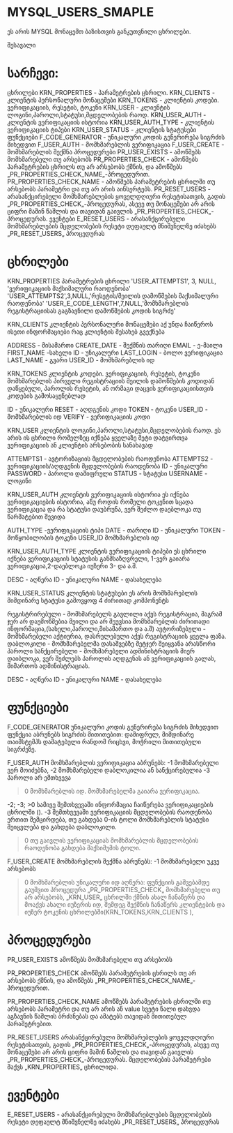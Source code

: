 # MYSQL_USERS_SMAPLE
ეს არის MYSQL მონაცემთ ბაზისთვის განკუთვნილი ცხრილები.



შესავალი

# სარჩევი:


ცხრილები
KRN_PROPERTIES - პარამეტრების ცხრილი.
KRN_CLIENTS - კლიენტის პერსონალური მონაცემები
KRN_TOKENS - კლიენტის კოდები. ვერიფიკაციის, რესეტის, ტოკენი
KRN_USER - კლიენტის ლოგინი,პაროლი,სტატუსი,მცდელობების რაოდ.
KRN_USER_AUTH - კლიენტის ვერიფიკაციის ისტორია
KRN_USER_AUTH_TYPE - კლიენტის ვერიფიკაციის ტიპები
KRN_USER_STATUS - კლიენტის სტატუსები
ფუნქციები
F_CODE_GENERATOR - უნიკალური კოდის გენერირება სიგრძის მიხედვით
F_USER_AUTH - მომხმარებლის ვერიფიკაცია
F_USER_CREATE - მომხმარებლის შექმნა
პროცედურები
PR_USER_EXISTS - ამოწმებს მომხმარებელი თუ არსებობს
PR_PROPERTIES_CHECK - ამოწმებს პარამეტრების ცხრილს თუ არ არსებობს ქმნის, და 	ამოწმებს „PR_PROPERTIES_CHECK_NAME„-პროცედურით.
PR_PROPERTIES_CHECK_NAME - ამოწმებს პარამეტრების ცხრილში თუ არსებობს პარამეტრი 	და თუ არ არის აინსერტებს.
PR_RESET_USERS - არასანქცირებული მომხმარებლების ყოველდღიური რესეტისათვის, გადის 	„PR_PROPERTIES_CHECK„-პროცედურას, ასევე თუ მონაცემები არ არის ციფრი მაშინ 	წაშლის და თავიდან გაივლის „PR_PROPERTIES_CHECK„-პროცედურას.
ევენტები
E_RESET_USERS - არასანქცირებული მომხმარებლების მცდელობების რესეტი დეფაულტ მნიშვნელზე იძახებს „PR_RESET_USERS„ პროცედურას




# ცხრილები
KRN_PROPERTIES
პარამეტრების ცხრილი
'USER_ATTEMPTS1', 3, NULL, 'ვერიფიკაციის მაქსიმალური რაოდენობა'
'USER_ATTEMPTS2',3,NULL,'რესეტის/მეილის დამოწმების მაქსიმალური რაოდენობა'
'USER_E_CODE_LENGTH',7,NULL,'მომხმარებლის რეგისტრაციისას გაგზავნილი დამოწმების კოდის სიგრძე'



KRN_CLIENTS 
კლიენტის პერსონალური მონაცემები
აქ უნდა ჩაიწეროს ისეთი ინფორმაციები რაც კლიენტის შესახებ გვექნება 

ADDRESS - მისამართი
CREATE_DATE - შექმნის თარიღი
EMAIL - ე-მაილი
FIRST_NAME -სახელი
ID - უნიკალური
LAST_LOGIN - ბოლო ვერიფიკაცია
LAST_NAME - გვარი
USER_ID - მომხმარებლის იდ


KRN_TOKENS 
კლიენტის კოდები. ვერიფიკაციის, რესეტის, ტოკენი
მომხმარებლის პირველი რეგისტრაციის მეილის დამოწმების კოდიდან დაწყებული, პაროლის რესეტის, ან ორმაგი დაცვის ვერიფიკაციისთვის კოდების გამოსაყენებლად

ID - უნიკალური
RESET - აღდგენის კოდი
TOKEN - ტოკენი
USER_ID - მომხმარებლის იდ
VERIFY - ვერიფიკაციის კოდი

KRN_USER 
კლიენტის ლოგინი,პაროლი,სტატუსი,მცდელობების რაოდ.
ეს არის ის ცხრილი რომელზეც იქნება ყველაზე მეტი დატვირთვა ვერიფიკაციის ან კლიენტის არსებობის სანახავად

ATTEMPTS1 - ავტორიზაციის მცდელობების რაოდენობა
ATTEMPTS2 - ვერიფიკაციის/აღდგენის მცდელობების რაოდენობა
ID - უნიკალური
PASSWORD - პაროლი დაშიფრული
STATUS - სტატუსი
USERNAME - ლოგინი

KRN_USER_AUTH 
 კლიენტის ვერიფიკაციის ისტორია
ეს იქნება ვერიფიკაციების ისტორია, ანუ როდის რომელი ტოკენით სცადა ვერიფიკაცია და რა სტატუსი დაუბრუნა, ვერ შეძლო დაებლოკა თუ წარმატებით შევიდა

AUTH_TYPE -ვერიფიკაციის ტიპი
DATE - თარიღი
ID - უნიკალური
TOKEN - მოწყობილობის ტოკენი
USER_ID მომხმარებლის იდ

KRN_USER_AUTH_TYPE 
კლიენტის ვერიფიკაციის ტიპები
ეს ცხრილი იქნება ვერიფიკაციის სტატუსის განმსაზღვრელი, 1-ვერ გაიარა ვერიფიკაცია,2-დაებლოკა იუზერი 3- და ა.შ.

DESC - აღწერა
ID - უნიკალური
NAME - დასახელება

KRN_USER_STATUS
 კლიენტის სტატუსები
ეს არის მომხმარებლის მიმდინარე სტატუსი გამოვყოფ 4 ძირითად კომპონენტს

რეგისტრირებული - მომხმარებელს გავლილი აქვს რეგისტრაცია, მაგრამ ჯერ არ დაუმოწმებია მეილი და არ შეუვსია მომხმარებლის ძირითადი ინფორმაცია,(სახელი,პაროლი,მისამართო და ა.შ)
ავტორიზებული - მომხმარებელი აქტიურია, დასრულებული აქვს რეგისტრაციის ყველა ფაზა.
დაბლოკილი - მომხმარებელმა დასაშვებზე მეტჯერ შეიყვანა არასწორი პაროლი
სანქცირებული - მომხმარებელი ადმინისტრაციის მიერ დაიბლოკა, ვერ შეძლებს პაროლის აღდგენას ან ვერიფიკაციის გალას, მიმართოს ადმინისტრაციას.

DESC - აღწერა
ID - უნიკალური
NAME - დასახელება




# ფუნქციები
F_CODE_GENERATOR 
 უნიკალური კოდის გენერირება სიგრძის მიხედვით
ფუნქცია აბრუნებს სიგრძის მითითებით: დაშიფრულ, მიმდინარე თაიმსტემპს დამატებული რანდომ რიცხვი, მოჭრილი მითითებული სიგრძეზე.

F_USER_AUTH
 მომხმარებლის ვერიფიკაცია
აბრუნებს:
-1 მომხმარებელი ვერ მოიძებნა,
-2 მომხმარებელი დაბლოკილია ან სანქცირებულია
-3 პაროლი არ ემთხვევა
>0 მომხმარებლის იდ. მომხმარებელმა გაიარა ვერიფიკაცია.

-2; -3; >0 სამივე შემთხვევაში ინფორმაცია ჩაიწერება ვერიფიკაციების ცხრილში ().
-3 შემთხვევაში ვერიფიკაციის მცდელობების რაოდენობა ერთით შემცირდება, თუ გახდება 0-ის ტოლი მომხმარებლის სტატუსი შეიცვლება და გახდება დაბლოკილი.
>0 თუ გაივლის ვერიფიკაციას მომხმარებლის მცდელობების რაოდენობა გახდება მაქსიმუმის ტოლი.

F_USER_CREATE
 მომხმარებლის შექმნა
აბრუნებს:
-1 მომხმარებელი უკვე არსებობს
>0 მომხმარებლის უნიკალური იდ
აღწერა:
ფუნქციის გაშვებამდე გაუშვით პროცედურა „PR_PROPERTIES_CHECK„
მომხმარებელი თუ არ არსებობს, „KRN_USER„ ცხრილში ქმნის ახალ ჩანაწერს და მოაქვს ახალი იუზერის იდ, შემდეგ შექმნის ჩანაწერს კლიენტების და იუზერ ტოკენის ცხრილებში(KRN_TOKENS,KRN_CLIENTS ),

# პროცედურები
PR_USER_EXISTS 
 ამოწმებს მომხმარებელი თუ არსებობს

PR_PROPERTIES_CHECK
 ამოწმებს პარამეტრების ცხრილს თუ არ არსებობს ქმნის, და 	ამოწმებს „PR_PROPERTIES_CHECK_NAME„-პროცედურით.

PR_PROPERTIES_CHECK_NAME 
 ამოწმებს პარამეტრების ცხრილში თუ არსებობს პარამეტრი 	და თუ არ არის ან value სვეტი ნალი დახვდა აგზავნის წაშლის ბრძანებას და ამატებს თავიდან მითითებულ პარამეტრებით.

PR_RESET_USERS 
 არასანქცირებული მომხმარებლების ყოველდღიური რესეტისათვის, გადის „PR_PROPERTIES_CHECK„-პროცედურას, ასევე თუ მონაცემები არ არის ციფრი მაშინ წაშლის და თავიდან გაივლის „PR_PROPERTIES_CHECK„-პროცედურას.
მცდელობების პარამეტრები მაქვს „KRN_PROPERTIES„ ცხრილიდა.

# ევენტები
E_RESET_USERS - არასანქცირებული მომხმარებლების მცდელობების რესეტი დეფაულტ მნიშვნელზე იძახებს „PR_RESET_USERS„ პროცედურას
